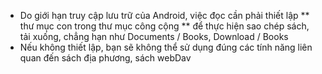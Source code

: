 * Do giới hạn truy cập lưu trữ của Android, việc đọc cần phải thiết lập ** thư mục con trong thư mục công cộng ** để thực hiện sao chép sách, tải xuống, chẳng hạn như Documents / Books, Download / Books
* Nếu không thiết lập, bạn sẽ không thể sử dụng đúng các tính năng liên quan đến sách địa phương, sách webDav